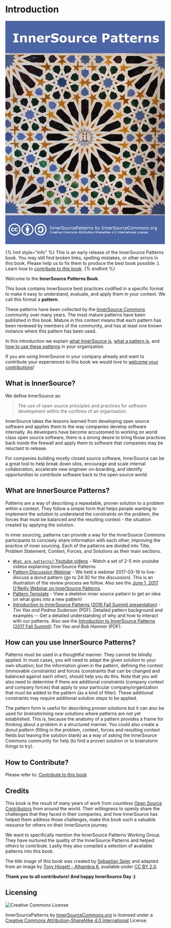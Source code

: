 # Introduction

<img src="./innersource-patterns-book-cover.jpg" title="InnerSource Patterns">

{% hint style="info" %}
This is an early release of the InnerSource Patterns book.
You may still find broken links, spelling mistakes, or other errors in this book.
Please help us to fix them to produce the best book possible :). Learn how to [contribute to this book](../book/contribute-to-this-book.md).
{% endhint %}

Welcome to the **InnerSource Patterns Book**.

This book contains InnerSource best practices codified in a specific format to make it easy to understand, evaluate, and apply them in your context. We call this format a **pattern**.

These patterns have been collected by the [InnerSource Commons](http://innersourcecommons.org) community over many years. The most mature patterns have been published in this book. Mature in this context means that each pattern has been reviewed by members of the community, and has at least one known instance where this pattern has been used.

In this introduction we explain [what InnerSource is](#what-is-innersource), [what a pattern is](#what-are-innersource-patterns), and [how to use these patterns](#how-can-you-use-innersource-patterns) in your organization.

If you are using InnerSource in your company already and want to contribute your experiences to this book we would love to [welcome your contributions](../book/contribute-to-this-book.md)!

## What is InnerSource?

We define InnerSource as:

> The use of open source principles and practices for software development within the confines of an organisation.

InnerSource takes the lessons learned from developing open source software and applies them to the way companies develop software internally. As developers have become accustomed to working on world class open source software, there is a strong desire to bring those practices back inside the firewall and apply them to software that companies may be reluctant to release.

For companies building mostly closed source software, InnerSource can be a great tool to help break down silos, encourage and scale internal collaboration, accelerate new engineer on-boarding, and identify opportunities to contribute software back to the open source world.

## What are InnerSource Patterns?

Patterns are a way of describing a repeatable, proven solution to a problem within a context. They follow a simple form that helps people wanting to implement the solution to understand the constraints on the problem, the forces that must be balanced and the resulting context - the situation created by applying the solution.

In inner sourcing, patterns can provide a way for the InnerSource Commons participants to concisely share information with each other, improving the practice of inner sourcing. Each of the patterns are divided into Title, Problem Statement, Context, Forces, and Solutions as their main sections.

* [`What are patterns?` Youtube videos](http://bit.ly/innersource_patterns_videos) - Watch a set of 2-5 min youtube videos explaining InnerSource Patterns
* [Pattern Discussion Webinar](https://youtu.be/i-0IVhfRVFU) - We held a webinar 2017-03-16 to live-discuss a donut pattern (go to 24:30 for the discussion). This is an illustration of the review process we follow. Also see the [June 1, 2017 O'Reilly Webinar on InnerSource Patterns](http://www.oreilly.com/pub/e/3884).
* [Pattern Template](../meta/pattern-template.md) - View a skeleton inner source pattern to get an idea on what goes into a new pattern!
* [Introduction to InnerSource Patterns (2016 Fall Summit presentation)](https://drive.google.com/open?id=0B7_9iQb93uBQbnlkdHNuUGhpTXc) - *Tim Yao and Padma Sudarsan* (PDF). Detailed pattern background and examples -- Get a detailed understanding of why and how to interact with our patterns. Also see the [Introduction to InnerSource Patterns (2017 Fall Summit)](https://drive.google.com/open?id=0B7_9iQb93uBQWmYwMFpyaGh4OFU) *Tim Yao and Bob Hanmer* (PDF).

## How can you use InnerSource Patterns?

Patterns must be used in a thoughtful manner. They cannot be blindly applied. In most cases, you will need to adapt the given solution to your own situation; but the information given in the pattern, defining the context (immovable constraints) and forces (constraints that can be changed and balanced against each other), should help you do this. Note that you will also need to determine if there are additional constraints (company context and company forces) that apply to your particular company/organization that must be added to the pattern (as a kind of filter). These additional constraints may require additional solution steps to be applied.

The pattern form is useful for describing proven solutions but it can also be used for *brainstorming new solutions* where patterns are not yet established. This is, because the anatomy of a pattern provides a frame for thinking about a problem in a structured manner. You could also create a *donut pattern* (filling in the problem, context, forces and resulting context fields but leaving the solution blank) as a way of asking the InnerSource Commons community for help (to find a proven solution or to brainstorm things to try).

## How to Contribute?

Please refer to: [Contribute to this book](./contribute-to-this-book.md)

## Credits

This book is the result of many years of work from countless [Open Source Contributors](https://github.com/InnerSourceCommons/InnerSourcePatterns/graphs/contributors) from around the world. Their willingness to openly share the challenges that they faced in their companies, and how InnerSource has helped them address those challenges, make this book such a valuable resource for others on their InnerSource journey.

We want to specifically mention the InnerSource Patterns Working Group. They have nurtured the quality of the InnerSource Patterns and helped others to contribute. Lastly they also compiled a selection of available patterns into this book.

The title image of this book was created by [Sebastian Spier](https://spier.hu) and adapted from an image by [Tony Hisgett - Alhambra 6](https://www.flickr.com/photos/hisgett/29345405788/), available under [CC BY 2.0](https://creativecommons.org/licenses/by/2.0/).

 **Thank you to all contributors! And happy InnerSource Day :)**

## Licensing

![Creative Commons License](https://i.creativecommons.org/l/by-sa/4.0/88x31.png)

InnerSourcePatterns by [InnerSourceCommons.org](http://innersourcecommons.org) is licensed under a [Creative Commons Attribution-ShareAlike 4.0 International](http://creativecommons.org/licenses/by-sa/4.0/) License.
